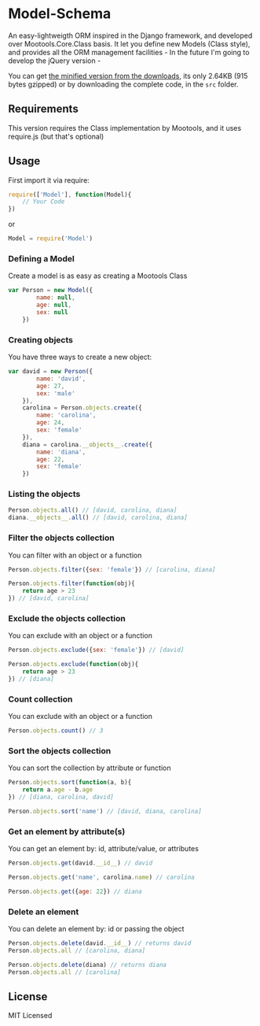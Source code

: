 # Model-Schema

An easy-lightweigth ORM inspired in the Django framework, and developed over Mootools.Core.Class basis. It let you define new Models (Class style), and provides all the ORM management facilities - In the future I'm going to develop the jQuery version -

You can get [the minified version from the downloads](https://github.com/davsket/model-schema/downloads), its only 2.64KB (915 bytes gzipped) or by downloading the complete code, in the `src` folder.

## Requirements

This version requires the Class implementation by Mootools, and it uses require.js (but that's optional)

## Usage

First import it via require:

```javascript
require(['Model'], function(Model){
	// Your Code
})
```

or 

```javascript
Model = require('Model')
```

### Defining a Model

Create a model is as easy as creating a Mootools Class

```javascript
var Person = new Model({
		name: null,
		age: null,
		sex: null
	})
```

### Creating objects

You have three ways to create a new object:

```javascript
var david = new Person({
		name: 'david',
		age: 27,
		sex: 'male'
	}),
	carolina = Person.objects.create({
		name: 'carolina',
		age: 24,
		sex: 'female'
	}),
	diana = carolina.__objects__.create({
		name: 'diana',
		age: 22,
		sex: 'female'
	})
```

### Listing the objects

```javascript
Person.objects.all() // [david, carolina, diana]
diana.__objects__.all() // [david, carolina, diana]
```

### Filter the objects collection

You can filter with an object or a function

```javascript
Person.objects.filter({sex: 'female'}) // [carolina, diana]
```
```javascript
Person.objects.filter(function(obj){
	return age > 23
}) // [david, carolina]
```

### Exclude the objects collection

You can exclude with an object or a function

```javascript
Person.objects.exclude({sex: 'female'}) // [david]
```
```javascript
Person.objects.exclude(function(obj){
	return age > 23
}) // [diana]
```

### Count collection

You can exclude with an object or a function

```javascript
Person.objects.count() // 3
```

### Sort the objects collection

You can sort the collection by attribute or function

```javascript
Person.objects.sort(function(a, b){
	return a.age - b.age
}) // [diana, carolina, david]
```
```javascript
Person.objects.sort('name') // [david, diana, carolina]
```

### Get an element by attribute(s)

You can get an element by: id, attribute/value, or attributes

```javascript
Person.objects.get(david.__id__) // david
```
```javascript
Person.objects.get('name', carolina.name) // carolina
```
```javascript
Person.objects.get({age: 22}) // diana
```

### Delete an element

You can delete an element by: id or passing the object

```javascript
Person.objects.delete(david.__id__) // returns david
Person.objects.all // [carolina, diana]
```
```javascript
Person.objects.delete(diana) // returns diana
Person.objects.all // [carolina]
```

## License

MIT Licensed